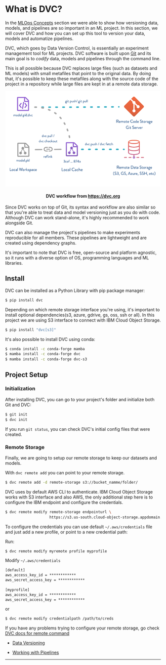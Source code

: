 # What is DVC?

In the [MLOps Concepts](../MLOps/Data/index.md) section we were able to show how versioning data, models, and pipelines are so important in an ML project. In this section, we will cover DVC and how you can set up this tool to version your data, models and automatize pipelines.

DVC, which goes by Data Version Control, is essentially an experiment management tool for ML projects. DVC software is built upon [Git](https://git-scm.com) and its main goal is to *codify* data, models and pipelines through the command line.

This is all possible because DVC replaces large files (such as datasets and ML models) with small metafiles that point to the original data. By doing that, it's possible to keep these metafiles along with the source code of the project in a repository while large files are kept in at a remote data storage.


![dvc diagram](../assets/dvc/dvc_diagram.png)

<center> <h4>DVC workflow from <a href='https://dvc.org'>https://dvc.org</a></h4> </center>



Since DVC works on top of Git, its syntax and workflow are also similar so that you're able to treat data and model versioning just as you do with code. Although DVC can work stand-alone, it's highly recommended to work alongside Git.

DVC can also manage the project's pipelines to make experiments reproducible for all members. These pipelines are lightweight and are created using dependency graphs. 

It's important to note that DVC is free, open-source and platform agnostic, so it runs with a diverse option of OS, programming languages and ML libraries.

## Install

DVC can be installed as a Python Library with pip package manager:

```bash
$ pip install dvc
```

Depending on which remote storage interface you're using, it's important to install optional dependencies(s3, azure, gdrive, gs, oss, ssh or all). In this  project  we are using S3 interface to connect with IBM Cloud Object Storage.

```bash
$ pip install "dvc[s3]"
```

It's also possible to install DVC using conda:

```bash
$ conda install -c conda-forge mamba
$ mamba install -c conda-forge dvc
$ mamba install -c conda-forge dvc-s3
```

## Project Setup

### Initialization

After installing DVC, you can go to your project's folder and initialize both Git and DVC:

```bash
$ git init
$ dvc init
```

If you run ```git status```, you can check DVC's initial config files that were created.

<asciinema-player rows=18 theme="monokai" cols=200 src="../ASCII_cinema/dvc/dvc.cast"></asciinema-player>
### Remote Storage

Finally, we are going to setup our remote storage to keep our datasets and models. 

With ```dvc remote add``` you can point to your remote storage.
```bash
$ dvc remote add -d remote-storage s3://bucket_namme/folder/
```

DVC uses by default AWS CLI to authenticate. IBM Cloud Object Storage works with S3 interface and also AWS, the only additional step here is to configure the IBM endpoint and configure the credentials.

```bash
$ dvc remote modify remote-storage endpointurl \
                    https://s3.us-south.cloud-object-storage.appdomain.cloud
```

To configure the credentials you can use default ```~/.aws/credentials``` file and just add a new profile, or point to a new credential path:


Run:
```bash
$ dvc remote modify myremote profile myprofile
```
Modify ```~/.aws/credentials```
```
[default]
aws_access_key_id = ************
aws_secret_access_key = ************

[myprofile]
aws_access_key_id = ************
aws_secret_access_key = ************

```

or

```bash
$ dvc remote modify credentialpath /path/to/creds
```

If you have any problems trying to configure your remote storage, go check [DVC docs for remote command](https://dvc.org/doc/command-reference/remote/)


- [Data Versioning](./basic_dvc.md)

- [Working with Pipelines](./pipelines_dvc.md) 

___